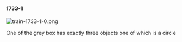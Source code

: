 #### 1733-1
![train-1733-1-0.png](https://github.com/lil-lab/nlvr/raw/master/nlvr/train/images/74/train-1733-1-0.png "train-1733-1-0.png")

One of the grey box has exactly three objects one of which is a circle